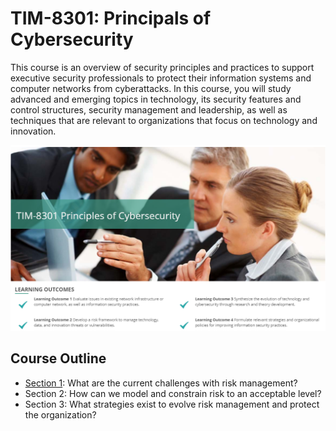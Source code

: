 # TIM-8301: Principals of Cybersecurity

This course is an overview of security principles and practices to support executive security professionals to protect their information systems and computer networks from cyberattacks. In this course, you will study advanced and emerging topics in technology, its security features and control structures, security management and leadership, as well as techniques that are relevant to organizations that focus on technology and innovation.

![header.png](header.png)

## Course Outline

- [Section 1](S1_Issues_and_Scope.md): What are the current challenges with risk management?
- Section 2: How can we model and constrain risk to an acceptable level?
- Section 3: What strategies exist to evolve risk management and protect the organization?

